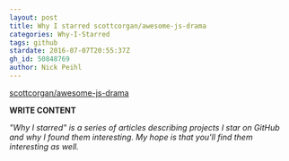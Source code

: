 ```yaml
---
layout: post
title: Why I starred scottcorgan/awesome-js-drama
categories: Why-I-Starred
tags: github
stardate: 2016-07-07T20:55:37Z
gh_id: 50848769
author: Nick Peihl
---
```


[scottcorgan/awesome-js-drama](star.repo.html_url)

**WRITE CONTENT**

*"Why I starred" is a series of articles describing projects I star on GitHub and why I found them interesting. My hope is that you'll find them interesting as well.*

